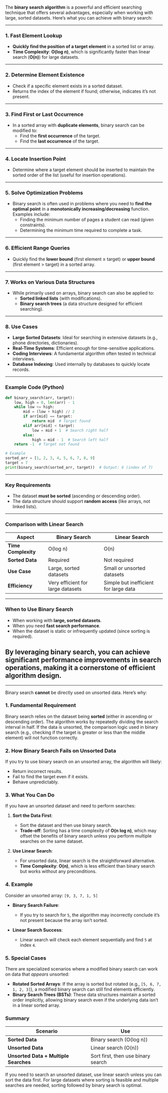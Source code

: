 The **binary search algorithm** is a powerful and efficient searching technique that offers several advantages, especially when working with large, sorted datasets. Here’s what you can achieve with binary search:

---

### **1. Fast Element Lookup**
- **Quickly find the position of a target element** in a sorted list or array.
- **Time Complexity**: **O(log n)**, which is significantly faster than linear search (**O(n)**) for large datasets.

---

### **2. Determine Element Existence**
- Check if a specific element exists in a sorted dataset.
- Returns the index of the element if found; otherwise, indicates it’s not present.

---

### **3. Find First or Last Occurrence**
- In a sorted array with **duplicate elements**, binary search can be modified to:
  - Find the **first occurrence** of the target.
  - Find the **last occurrence** of the target.

---

### **4. Locate Insertion Point**
- Determine where a target element should be inserted to maintain the sorted order of the list (useful for insertion operations).

---

### **5. Solve Optimization Problems**
- Binary search is often used in problems where you need to **find the optimal point** in a **monotonically increasing/decreasing** function. Examples include:
  - Finding the minimum number of pages a student can read (given constraints).
  - Determining the minimum time required to complete a task.

---

### **6. Efficient Range Queries**
- Quickly find the **lower bound** (first element ≥ target) or **upper bound** (first element > target) in a sorted array.

---

### **7. Works on Various Data Structures**
- While primarily used on arrays, binary search can also be applied to:
  - **Sorted linked lists** (with modifications).
  - **Binary search trees** (a data structure designed for efficient searching).

---

### **8. Use Cases**
- **Large Sorted Datasets**: Ideal for searching in extensive datasets (e.g., phone directories, dictionaries).
- **Real-Time Systems**: Efficient enough for time-sensitive applications.
- **Coding Interviews**: A fundamental algorithm often tested in technical interviews.
- **Database Indexing**: Used internally by databases to quickly locate records.

---

### **Example Code (Python)**
```python
def binary_search(arr, target):
    low, high = 0, len(arr) - 1
    while low <= high:
        mid = (low + high) // 2
        if arr[mid] == target:
            return mid  # Target found
        elif arr[mid] < target:
            low = mid + 1  # Search right half
        else:
            high = mid - 1  # Search left half
    return -1  # Target not found

# Example
sorted_arr = [1, 2, 3, 4, 5, 6, 7, 8, 9]
target = 7
print(binary_search(sorted_arr, target))  # Output: 6 (index of 7)
```

---

### **Key Requirements**
- The dataset **must be sorted** (ascending or descending order).
- The data structure should support **random access** (like arrays, not linked lists).

---

### **Comparison with Linear Search**
| **Aspect**         | **Binary Search**                          | **Linear Search**                          |
|---------------------|--------------------------------------------|--------------------------------------------|
| **Time Complexity** | O(log n)                                   | O(n)                                       |
| **Sorted Data**     | Required                                   | Not required                               |
| **Use Case**        | Large, sorted datasets                     | Small or unsorted datasets                 |
| **Efficiency**      | Very efficient for large datasets          | Simple but inefficient for large data      |

---

### **When to Use Binary Search**
- When working with **large, sorted datasets**.
- When you need **fast search performance**.
- When the dataset is static or infrequently updated (since sorting is required).

By leveraging binary search, you can achieve significant performance improvements in search operations, making it a cornerstone of efficient algorithm design.
-------------------------------------------------------------------------------------------------------------------
-------------------------------------------------------------------------------------------------------------------
Binary search **cannot** be directly used on unsorted data. Here’s why:

### 1. **Fundamental Requirement**
Binary search relies on the dataset being **sorted** (either in ascending or descending order). The algorithm works by repeatedly dividing the search interval in half. If the data is unsorted, the comparison logic used in binary search (e.g., checking if the target is greater or less than the middle element) will not function correctly.

### 2. **How Binary Search Fails on Unsorted Data**
If you try to use binary search on an unsorted array, the algorithm will likely:
- Return incorrect results.
- Fail to find the target even if it exists.
- Behave unpredictably.

### 3. **What You Can Do**
If you have an unsorted dataset and need to perform searches:
1. **Sort the Data First**:
   - Sort the dataset and then use binary search.
   - **Trade-off**: Sorting has a time complexity of **O(n log n)**, which may offset the benefits of binary search unless you perform multiple searches on the same dataset.

2. **Use Linear Search**:
   - For unsorted data, linear search is the straightforward alternative.
   - **Time Complexity**: **O(n)**, which is less efficient than binary search but works without any preconditions.

### 4. **Example**
Consider an unsorted array: `[9, 3, 7, 1, 5]`

- **Binary Search Failure**:
  - If you try to search for `5`, the algorithm may incorrectly conclude it’s not present because the array isn’t sorted.

- **Linear Search Success**:
  - Linear search will check each element sequentially and find `5` at index `4`.

### 5. **Special Cases**
There are specialized scenarios where a modified binary search can work on data that *appears* unsorted:
- **Rotated Sorted Arrays**: If the array is sorted but rotated (e.g., `[5, 6, 7, 1, 2, 3]`), a modified binary search can still find elements efficiently.
- **Binary Search Trees (BSTs)**: These data structures maintain a sorted order implicitly, allowing binary search even if the underlying data isn’t in a linear sorted array.

### Summary
| **Scenario**               | **Use**                          |
|----------------------------|----------------------------------|
| **Sorted Data**            | Binary search (O(log n))         |
| **Unsorted Data**          | Linear search (O(n))             |
| **Unsorted Data + Multiple Searches** | Sort first, then use binary search |

If you need to search an unsorted dataset, use linear search unless you can sort the data first. For large datasets where sorting is feasible and multiple searches are needed, sorting followed by binary search is optimal.